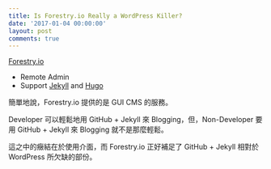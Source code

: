 ```yaml
---
title: Is Forestry.io Really a WordPress Killer?
date: '2017-01-04 00:00:00'
layout: post
comments: true
---
```

[Forestry.io](https://forestry.io/ "Forestry.io") 

* Remote Admin
* Support [Jekyll](http://jekyllrb.com/ "Jekyll • Simple, blog-aware, static sites - Transform your plain text into static websites and blogs") and [Hugo](http://gohugo.io/ "Hugo :: A fast and modern static website engine")

簡單地說，Forestry.io 提供的是 GUI CMS 的服務。

Developer 可以輕鬆地用 GitHub + Jekyll 來 Blogging，但，Non-Developer 要用 GitHub + Jekyll 來 Blogging 就不是那麼輕鬆。

這之中的癥結在於使用介面，而 Forestry.io 正好補足了 GitHub + Jekyll 相對於 WordPress 所欠缺的部份。